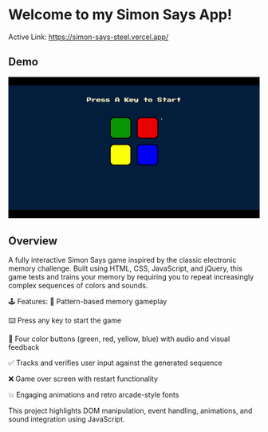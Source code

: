 # Welcome to my Simon Says App!

Active Link: https://simon-says-steel.vercel.app/

## Demo
![Live Preview](SimonSays.gif)
  
## Overview
A fully interactive Simon Says game inspired by the classic electronic memory challenge. Built using HTML, CSS, JavaScript, and jQuery, this game tests and trains your memory by requiring you to repeat increasingly complex sequences of colors and sounds.

🕹️ Features:
🧠 Pattern-based memory gameplay

⌨️ Press any key to start the game

🎨 Four color buttons (green, red, yellow, blue) with audio and visual feedback

✅ Tracks and verifies user input against the generated sequence

❌ Game over screen with restart functionality

💥 Engaging animations and retro arcade-style fonts

This project highlights DOM manipulation, event handling, animations, and sound integration using JavaScript.
